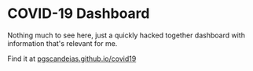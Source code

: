 # COVID-19 Dashboard

Nothing much to see here, just a quickly hacked together dashboard with information that's relevant for me.

Find it at [pgscandeias.github.io/covid19](https://pgscandeias.github.io/covid19)
